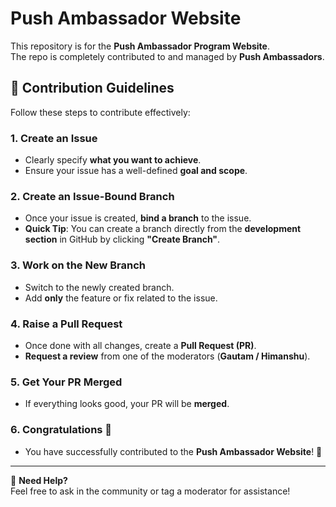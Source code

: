 # Push Ambassador Website

This repository is for the **Push Ambassador Program Website**.  
The repo is completely contributed to and managed by **Push Ambassadors**.

## 🚀 Contribution Guidelines

Follow these steps to contribute effectively:

### **1. Create an Issue**
- Clearly specify **what you want to achieve**.
- Ensure your issue has a well-defined **goal and scope**.

### **2. Create an Issue-Bound Branch**
- Once your issue is created, **bind a branch** to the issue.
- **Quick Tip**: You can create a branch directly from the **development section** in GitHub by clicking **"Create Branch"**.

### **3. Work on the New Branch**
- Switch to the newly created branch.
- Add **only** the feature or fix related to the issue.

### **4. Raise a Pull Request**
- Once done with all changes, create a **Pull Request (PR)**.
- **Request a review** from one of the moderators (**Gautam / Himanshu**).

### **5. Get Your PR Merged**
- If everything looks good, your PR will be **merged**.

### **6. Congratulations 🎉**
- You have successfully contributed to the **Push Ambassador Website**! 🚀

---

🔹 **Need Help?**  
Feel free to ask in the community or tag a moderator for assistance!  
